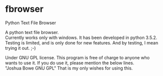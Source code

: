 # fbrowser

Python Text File Browser

A python text file browser.  
Currently works only with windows.
It has been developed in python 3.5.2.  Testing is limited, and is only done for new features.  And by testing, I mean trying it out.  ;-)

Under GNU GPL license.  This program is free of charge to anyone who wants to use it.  If you do use it, please mention the below lines.  
"Joshua Bowe
GNU GPL"
That is my only wishes for using this.  